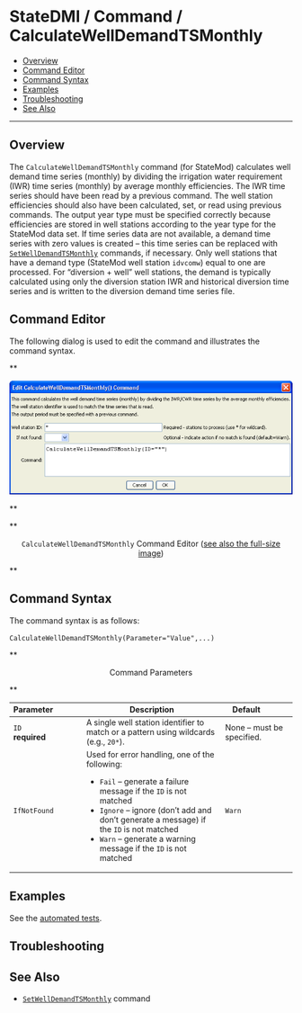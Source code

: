 # StateDMI / Command / CalculateWellDemandTSMonthly #

* [Overview](#overview)
* [Command Editor](#command-editor)
* [Command Syntax](#command-syntax)
* [Examples](#examples)
* [Troubleshooting](#troubleshooting)
* [See Also](#see-also)

-------------------------

## Overview ##

The `CalculateWellDemandTSMonthly` command (for StateMod)
calculates well demand time series (monthly) by dividing the irrigation water requirement (IWR)
time series (monthly) by average monthly efficiencies.
The IWR time series should have been read by a previous command.
The well station efficiencies should also have been calculated, set, or read using previous commands.
The output year type must be specified correctly because efficiencies are
stored in well stations according to the year type for the StateMod data set.
If time series data are not available,
a demand time series with zero values is created – this time series can be replaced with
[`SetWellDemandTSMonthly`](../SetWellDemandTSMonthly/SetWellDemandTSMonthly.md)
commands, if necessary.
Only well stations that have a demand type (StateMod well station `idvcomw`) equal to one are processed.
For “diversion + well” well stations,
the demand is typically calculated using only the diversion station IWR
and historical diversion time series and is written to the diversion demand time series file.

## Command Editor ##

The following dialog is used to edit the command and illustrates the command syntax.

**<p style="text-align: center;">
![CalculateWellDemandTSMonthly](CalculateWellDemandTSMonthly.png)
</p>**

**<p style="text-align: center;">
`CalculateWellDemandTSMonthly` Command Editor (<a href="../CalculateWellDemandTSMonthly.png">see also the full-size image</a>)
</p>**

## Command Syntax ##

The command syntax is as follows:

```text
CalculateWellDemandTSMonthly(Parameter="Value",...)
```
**<p style="text-align: center;">
Command Parameters
</p>**

| **Parameter**&nbsp;&nbsp;&nbsp;&nbsp;&nbsp;&nbsp;&nbsp;&nbsp;&nbsp;&nbsp;&nbsp;&nbsp; | **Description** | **Default**&nbsp;&nbsp;&nbsp;&nbsp;&nbsp;&nbsp;&nbsp;&nbsp;&nbsp;&nbsp; |
| --------------|-----------------|----------------- |
| `ID`<br>**required**| A single well station identifier to match or a pattern using wildcards (e.g., `20*`). | None – must be specified. |
| `IfNotFound` | Used for error handling, one of the following:<ul><li>`Fail` – generate a failure message if the `ID` is not matched</li><li>`Ignore` – ignore (don’t add and don’t generate a message) if the `ID` is not matched</li><li>`Warn` – generate a warning message if the `ID` is not matched</li></ul> | `Warn` |

## Examples ##

See the [automated tests](https://github.com/OpenCDSS/cdss-app-statedmi-test/tree/master/test/regression/commands/CalculateWellDemandTSMonthly).

## Troubleshooting ##

## See Also ##

* [`SetWellDemandTSMonthly`](../SetWellDemandTSMonthly/SetWellDemandTSMonthly.md) command
